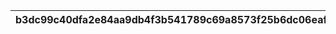 |b3dc99c40dfa2e84aa9db4f3b541789c69a8573f25b6dc06eaf49180ec57680e|6c7a4e818fdc9866f3d64fa2c996b297315672e59afbf6383f663411096850b3|cf52f8afd8ac2adaec39953f11f49f23bdaef47425e2ef6980abebfa29c42a9e|f9a4e05e0e5b0c15a085873e002b3c2e69c7a44bc466b1fce8458afc4481fa68|da2760d82f22a6ce02657af7a4bf465ea6ee169d7a220e974a5c63df18373ce0|dbff32b1b409daf99a31955e4604f1920d48b55ce1020fca713c0913c1fd9675|4d8d1b8abd82be440d5c9640581709ed367870e5eb11ba2067e8b437f1355754|f114ad1053950f976ad3e83e7a2f93ce213cb79d83dac77ddb639dc17b4f90f3|9d5e5113886ec07ed9c26991e1c29a8ed486f5fa9051d122d94f4367d197dbab|537c1cbe265b0dad3839d105cb6ed4ceb54bc6c5b343d51e52107e5daae841cc|de194727e07c40fdd40feed41083cf47433512275149a52300b7417ee46bd10b|
| --- | --- | --- | --- | --- | --- | --- | --- | --- | --- | --- |